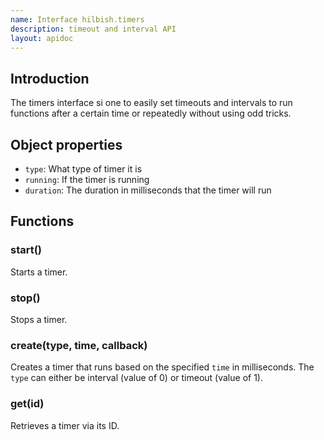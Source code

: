 ```yaml
---
name: Interface hilbish.timers
description: timeout and interval API
layout: apidoc
---
```


## Introduction
The timers interface si one to easily set timeouts and intervals
to run functions after a certain time or repeatedly without using
odd tricks.

## Object properties
- `type`: What type of timer it is
- `running`: If the timer is running
- `duration`: The duration in milliseconds that the timer will run

## Functions
### start()
Starts a timer.

### stop()
Stops a timer.

### create(type, time, callback)
Creates a timer that runs based on the specified `time` in milliseconds.
The `type` can either be interval (value of 0) or timeout (value of 1).

### get(id)
Retrieves a timer via its ID.

